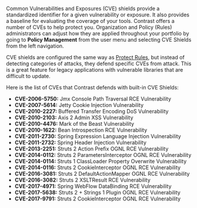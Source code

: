 <!--
title: "CVE Shields"
description: "Overview of CVE Shields"
tags: "Admin cve shields policy management protect"
-->

Common Vulnerabilities and Exposures (CVE) shields provide a standardized identifier for a given vulnerability or exposure. It also provides a baseline for evaluating the coverage of your tools. Contrast offers a number of CVEs to help protect you. Organization and Policy (Rules) administrators can adjust how they are applied throughout your portfolio by going to **Policy Management** from the user menu and selecting CVE Shields from the left navigation.

CVE shields are configured the same way as [Protect Rules](admin-policymgmt.html#protect), but instead of detecting categories of attacks, they defend specific CVEs from attack. This is a great feature for legacy applications with vulnerable libraries that are difficult to update.

Here is the list of CVEs that Contrast defends with built-in CVE Shields:

* **CVE-2006-5750:** Jmx Console Path Traversal RCE Vulnerability
* **CVE-2007-5614:** Jetty Cookie Injection Vulnerability 
* **CVE-2010-2227:** Buffered Transfer Encoding DoS Vulnerability 
* **CVE-2010-2103:** Axis 2 Admin XSS Vulnerability 
* **CVE-2010-4476:** Mark of the Beast Vulnerability 
* **CVE-2010-1622:** Bean Introspection RCE Vulnerability 
* **CVE-2011-2730:** Spring Expression Language Injection Vulnerability 
* **CVE-2011-2732:** Spring Header Injection Vulnerability 
* **CVE-2013-2251:** Struts 2 Action Prefix OGNL RCE Vulnerability 
* **CVE-2014-0112:** Struts 2 ParametersInterceptor OGNL RCE Vulnerability 
* **CVE-2014-0114:** Struts 1 ClassLoader Property Overwrite Vulnerability  
* **CVE-2014-0116:** Struts 2 CookieInterceptor OGNL RCE Vulnerability 
* **CVE-2016-3081:** Struts 2 DefaultActionMapper OGNL RCE Vulnerability
* **CVE-2016-3082:** Struts 2 XSLTResult RCE Vulnerability
* **CVE-2017-4971:** Spring WebFlow DataBinding RCE Vulnerability 
* **CVE-2017-5638:** Struts 2 + Strings 1 Plugin OGNL RCE Vulnerability
* **CVE-2017-9791:** Struts 2 CookieInterceptor OGNL RCE Vulnerability 
